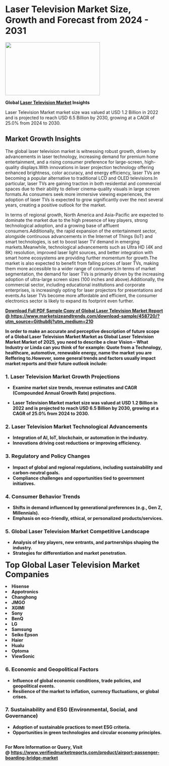<H1>Laser Television Market Size, Growth and Forecast from 2024 - 2031</H1><img class="aligncenter size-medium wp-image-584254" src="https://thirdeyenews.in/wp-content/uploads/2024/09/Global-Market-Research-300x168.jpeg" alt="" width="300" height="168" /><p><strong>Global&nbsp;<a href="https://www.marketsizeandtrends.com/download-sample/458720/?utm_source=Github8j?utm_medium=210">Laser Television Market</a> Insights</strong></p><p>Laser Television Market market size was valued at USD 1.2 Billion in 2022 and is projected to reach USD 6.5 Billion by 2030, growing at a CAGR of 25.0% from 2024 to 2030.</p><p><h2>Market Growth Insights</h2> <p>The global laser television market is witnessing robust growth, driven by advancements in laser technology, increasing demand for premium home entertainment, and a rising consumer preference for large-screen, high-quality displays.With innovations in laser projection technology offering enhanced brightness, color accuracy, and energy efficiency, laser TVs are becoming a popular alternative to traditional LCD and OLED televisions.In particular, laser TVs are gaining traction in both residential and commercial spaces due to their ability to deliver cinema-quality visuals in large screen formats.As consumers seek more immersive viewing experiences, the adoption of laser TVs is expected to grow significantly over the next several years, creating a positive outlook for the market.<strong><a href="#"></a></strong></p> <p>In terms of regional growth, North America and Asia-Pacific are expected to dominate the market due to the high presence of key players, strong technological adoption, and a growing base of affluent consumers.Additionally, the rapid expansion of the entertainment sector, alongside continuous advancements in the Internet of Things (IoT) and smart technologies, is set to boost laser TV demand in emerging markets.Meanwhile, technological advancements such as Ultra HD (4K and 8K) resolution, improved laser light sources, and better integration with smart home ecosystems are providing further momentum for growth.The market is also expected to benefit from falling prices of laser TVs, making them more accessible to a wider range of consumers.In terms of market segmentation, the demand for laser TVs is primarily driven by the increasing adoption of ultra-large screen sizes (100 inches and above).Additionally, the commercial sector, including educational institutions and corporate enterprises, is increasingly opting for laser projectors for presentations and events.As laser TVs become more affordable and efficient, the consumer electronics sector is likely to expand its footprint even further.<strong><a href="#"></p><p><span class=""><strong>Download Full PDF Sample Copy of Global Laser Television Market Report</strong> @ <a href="https://www.marketsizeandtrends.com/download-sample/458720/?utm_source=Github8j?utm_medium=210" target="_blank">https://www.marketsizeandtrends.com/download-sample/458720/?utm_source=Github8j?utm_medium=210</a></span></p><p>In order to make an accurate and perceptive description of future scope of a Global&nbsp;Laser Television Market Market as Global&nbsp;Laser Television Market Market of 2025, you need to describe a clear Vision &ndash; What Industry or Linda can you think of for example: Quote from a Technology, healthcare, automotive, renewable energy, name the market you are Reffering to.However, some general trends and factors usually impact market reports and their future outlook include:</p><h3>1.&nbsp;<strong>Laser Television Market Growth Projections</strong></h3><ul><li>Examine market size trends, revenue estimates and CAGR (Compounded Annual Growth Rate) projections.</li><li><p>Laser Television Market market size was valued at USD 1.2 Billion in 2022 and is projected to reach USD 6.5 Billion by 2030, growing at a CAGR of 25.0% from 2024 to 2030.</p></li></ul><h3>2.&nbsp;<strong>Laser Television Market Technological Advancements</strong></h3><ul><li>Integration of AI, IoT, blockchain, or automation in the industry.</li><li>Innovations driving cost reductions or improving efficiency.</li></ul><h3>3.&nbsp;<strong>Regulatory and Policy Changes</strong></h3><ul><li>Impact of global and regional regulations, including sustainability and carbon-neutral goals.</li><li>Compliance challenges and opportunities tied to government initiatives.</li></ul><h3>4.&nbsp;<strong>Consumer Behavior Trends</strong></h3><ul><li>Shifts in demand influenced by generational preferences (e.g., Gen Z, Millennials).</li><li>Emphasis on eco-friendly, ethical, or personalized products/services.</li></ul><h3>5.&nbsp;<strong>Global Laser Television Market Competitive Landscape</strong></h3><ul><li>Analysis of key players, new entrants, and partnerships shaping the industry.</li><li>Strategies for differentiation and market penetration.</li></ul><p data-pm-slice="1 1 []"><span style="color: inherit; font-family: inherit; font-size: 25px;">Top Global Laser Television Market Companies</span></p><div class="" data-test-id=""><p><li>Hisense</li><li> Appotronics</li><li> Changhong</li><li> JMGO</li><li> XGIMI</li><li> Sony</li><li> BenQ</li><li> LG</li><li> Samsung</li><li> Seiko Epson</li><li> Haier</li><li> Hualu</li><li> Optoma</li><li> ViewSonic</li></p></div><h3>6.&nbsp;<strong>Economic and Geopolitical Factors</strong></h3><ul><li>Influence of global economic conditions, trade policies, and geopolitical events.</li><li>Resilience of the market to inflation, currency fluctuations, or global crises.</li></ul><h3>7.&nbsp;<strong>Sustainability and ESG (Environmental, Social, and Governance)</strong></h3><ul><li>Adoption of sustainable practices to meet ESG criteria.</li><li>Opportunities in green technologies and circular economy principles.</li></ul><h2><strong style="font-size: 14px;">For More Information or Query, Visit @&nbsp;</strong><a style="background-color: #ffffff; font-size: 14px;" href="https://www.marketsizeandtrends.com/report/laser-television-market/" target="_blank">https://www.verifiedmarketreports.com/product/airport-passenger-boarding-bridge-market</a></h2>